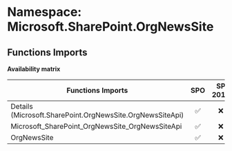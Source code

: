 # Namespace: Microsoft.SharePoint.OrgNewsSite

## Functions Imports

**Availability matrix**

Functions Imports | SPO | SP 2019 | SP 2016 | SP 2013
----------|:---:|:-------:|:-------:|:-------
Details (Microsoft.SharePoint.OrgNewsSite.OrgNewsSiteApi) | ✅ | ❌ | ❌ | ❌
Microsoft_SharePoint_OrgNewsSite_OrgNewsSiteApi | ✅ | ❌ | ❌ | ❌
OrgNewsSite | ✅ | ❌ | ❌ | ❌
